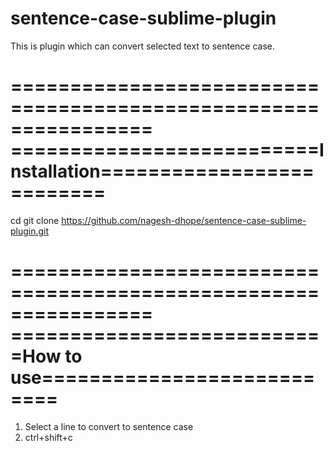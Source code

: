 # sentence-case-sublime-plugin
This is plugin which can convert selected text to sentence case.


================================================================
==========================Installation==========================
================================================================


cd <Packages directory>
git clone https://github.com/nagesh-dhope/sentence-case-sublime-plugin.git

================================================================
===========================How to use===========================
================================================================

1. Select a line to convert to sentence case
2. ctrl+shift+c



